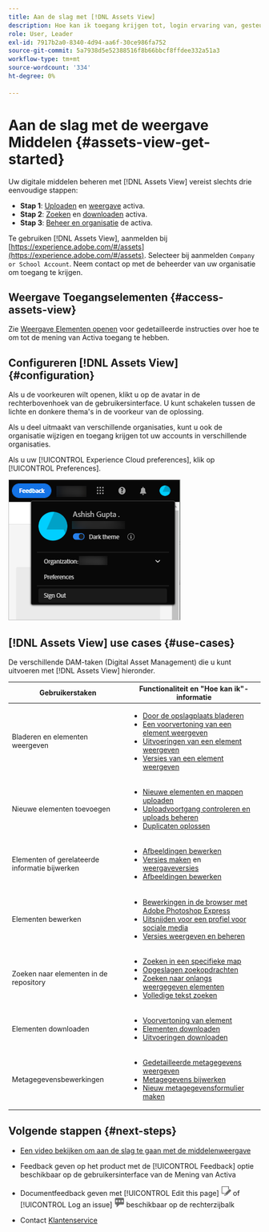 ```yaml
---
title: Aan de slag met [!DNL Assets View]
description: Hoe kan ik toegang krijgen tot, login ervaring van, gesteunde gebruiksgevallen van, en bekende kwesties van [!DNL Assets View].
role: User, Leader
exl-id: 7917b2a0-8340-4d94-aa6f-30ce986fa752
source-git-commit: 5a7938d5e52388516f8b66bbcf8ffdee332a51a3
workflow-type: tm+mt
source-wordcount: '334'
ht-degree: 0%

---
```


# Aan de slag met de weergave Middelen {#assets-view-get-started}

<!-- TBD: Make links for these steps. -->

Uw digitale middelen beheren met [!DNL Assets View] vereist slechts drie eenvoudige stappen:

* **Stap 1**: [Uploaden](/help/assets/add-delete-assets-view.md) en [weergave](/help/assets/navigate-assets-view.md) activa.
* **Stap 2**: [Zoeken](/help/assets/search-assets-view.md) en [downloaden](/help/assets/manage-organize-assets-view.md#download) activa.
* **Stap 3**: [Beheer en organisatie](/help/assets/manage-organize-assets-view.md) de activa.

Te gebruiken [!DNL Assets View], aanmelden bij [https://experience.adobe.com/#/assets](https://experience.adobe.com/#/assets). Selecteer bij aanmelden `Company or School Account`. Neem contact op met de beheerder van uw organisatie om toegang te krijgen.

<!--In addition, more reference information that can be helpful is [understanding of the user interface](/help/assets/navigate-assets-view.md), [list of use cases](#use-cases), [supported file types](/help/assets/supported-file-formats-assets-view.md), and [known issues](/help/assets/release-notes.md#known-issues).
-->

## Weergave Toegangselementen {#access-assets-view}

Zie [Weergave Elementen openen](/help/assets/assets-view-introduction.md#how-to-access-assets-view) voor gedetailleerde instructies over hoe te om tot de mening van Activa toegang te hebben.

## Configureren [!DNL Assets View] {#configuration}

Als u de voorkeuren wilt openen, klikt u op de avatar in de rechterbovenhoek van de gebruikersinterface. U kunt schakelen tussen de lichte en donkere thema&#39;s in de voorkeur van de oplossing.

Als u deel uitmaakt van verschillende organisaties, kunt u ook de organisatie wijzigen en toegang krijgen tot uw accounts in verschillende organisaties.

Als u uw [!UICONTROL Experience Cloud preferences], klik op [!UICONTROL Preferences].

![Voorkeur voor schakelen tussen donker en licht thema](assets/theme-change.png)

## [!DNL Assets View] use cases {#use-cases}

De verschillende DAM-taken (Digital Asset Management) die u kunt uitvoeren met [!DNL Assets View] hieronder.

| Gebruikerstaken | Functionaliteit en &quot;Hoe kan ik&quot;-informatie |
|-----|------|
| Bladeren en elementen weergeven | <ul> <li>[Door de opslagplaats bladeren](/help/assets/navigate-assets-view.md#view-assets-and-details) </li> <li> [Een voorvertoning van een element weergeven](/help/assets/navigate-assets-view.md#preview-assets) <li> [Uitvoeringen van een element weergeven](/help/assets/add-delete-assets-view.md#renditions) </li> <li>[Versies van een element weergeven](/help/assets/manage-organize-assets-view.md#view-versions)</li></ul> |
| Nieuwe elementen toevoegen | <ul> <li>[Nieuwe elementen en mappen uploaden](/help/assets/add-delete-assets-view.md)</li> <li>[Uploadvoortgang controleren en uploads beheren](/help/assets/add-delete-assets-view.md#upload-progress)</li> <li>[Duplicaten oplossen](/help/assets/add-delete-assets-view.md)</li> </ul> |
| Elementen of gerelateerde informatie bijwerken | <ul> <li>[Afbeeldingen bewerken](/help/assets/edit-images-assets-view.md)</li> <li>[Versies maken](/help/assets/manage-organize-assets-view.md#create-versions) en [weergaveversies](/help/assets/manage-organize-assets-view.md#view-versions)</li> <li>[Afbeeldingen bewerken](/help/assets/edit-images-assets-view.md)</li> </ul> |
| Elementen bewerken | <ul> <li>[Bewerkingen in de browser met Adobe Photoshop Express](/help/assets/edit-images-assets-view.md)</li> <li>[Uitsnijden voor een profiel voor sociale media](/help/assets/edit-images-assets-view.md#crop-straighten-images)</li> <li>[Versies weergeven en beheren](/help/assets/manage-organize-assets-view.md#view-versions)</li></ul></ul> |
| Zoeken naar elementen in de repository | <ul> <li>[Zoeken in een specifieke map](/help/assets/search-assets-view.md#refine-search-results)</li> <li>[Opgeslagen zoekopdrachten](/help/assets/search-assets-view.md#saved-search)</li> <li>[Zoeken naar onlangs weergegeven elementen](/help/assets/search-assets-view.md)</li> <li>[Volledige tekst zoeken](/help/assets/search-assets-view.md) |
| Elementen downloaden | <ul> <li> [Voorvertoning van element](/help/assets/navigate-assets-view.md#preview-assets) </li> <li> [Elementen downloaden](/help/assets/manage-organize-assets-view.md#download) <li> [Uitvoeringen downloaden](/help/assets/add-delete-assets-view.md#renditions) </li></ul> |
| Metagegevensbewerkingen | <ul> <li>[Gedetailleerde metagegevens weergeven](/help/assets/metadata-assets-view.md) </li> <li> [Metagegevens bijwerken](/help/assets/metadata-assets-view.md#update-metadata)</li> <li> [Nieuw metagegevensformulier maken](/help/assets/metadata-assets-view.md#metadata-forms) </li> </ul> |

## Volgende stappen {#next-steps}

* [Een video bekijken om aan de slag te gaan met de middelenweergave](https://experienceleague.adobe.com/docs/experience-manager-learn/assets-essentials/getting-started.html)

* Feedback geven op het product met de [!UICONTROL Feedback] optie beschikbaar op de gebruikersinterface van de Mening van Activa

* Documentfeedback geven met [!UICONTROL Edit this page] ![de pagina bewerken](assets/do-not-localize/edit-page.png) of [!UICONTROL Log an issue] ![een GitHub-probleem maken](assets/do-not-localize/github-issue.png) beschikbaar op de rechterzijbalk

* Contact [Klantenservice](https://experienceleague.adobe.com/?support-solution=General#support)


<!--TBD: Merge the below rows in the table when the use cases are documented/available.

| How do I delete assets? | <ul> <li>[Delete assets](/help/assets/manage-organize.md)</li> <li>Recover deleted assets</li> <li>Permanently delete assets</li> </ul> |
| How do I share assets or find shared assets? | <ul> <li>Shared by me</li> <li>Shared with me</li> <li>Share for comments and review</li> <li>Unshare assets</li> </ul> |
| How do I collaborate with others and get my assets reviewed | <ul> <li>Share for review</li> <li>Provide comments. Resolve and filter comments</li> <li>Annotations on images</li> <li>Assign tasks to specific users and prioritize</li> </ul> |

-->

<!-- 

## ![feedback icon](assets/do-not-localize/feedback-icon.png) Provide product feedback {#provide-feedback}

Adobe welcomes feedback about the solution. To provide feedback without even switching your working application, use the [!UICONTROL Feedback] option in the user interface. It also lets you attach files such as screenshots or video recording of an issue.

  ![feedback option in the interface](assets/feedback-panel.png)

To provide feedback for documentation, click [!UICONTROL Edit this page] ![edit the page](assets/do-not-localize/edit-page.png) or [!UICONTROL Log an issue] ![create a GitHub issue](assets/do-not-localize/github-issue.png) from the right sidebar. You can do one of the following: 

* Make the content updates and submit a GitHub pull request.
* Create an issue or ticket in GitHub. Retain the automatically populated article name when creating an issue.

-->
<!--
>[!MORELIKETHIS]
>
>* [Understand the user interface](/help/assets/navigate-asssets-view.md).
>* [Release notes and known issues](/help/assets/release-notes.md).
>* [Supported file types](/help/assets/supported-file-formats.md).
-->
